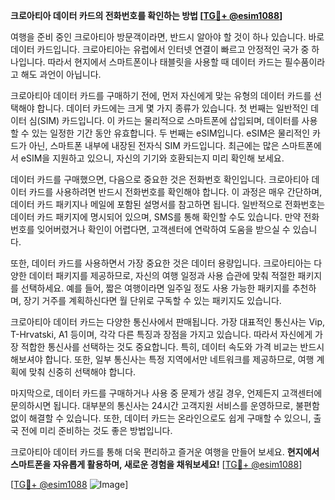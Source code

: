 **크로아티아 데이터 카드의 전화번호를 확인하는 방법 [[TG💪+ @esim1088](https://t.me/s/esim1088)]**

여행을 준비 중인 크로아티아 방문객이라면, 반드시 알아야 할 것이 하나 있습니다. 바로 데이터 카드입니다. 크로아티아는 유럽에서 인터넷 연결이 빠르고 안정적인 국가 중 하나입니다. 따라서 현지에서 스마트폰이나 태블릿을 사용할 때 데이터 카드는 필수품이라고 해도 과언이 아닙니다.

크로아티아 데이터 카드를 구매하기 전에, 먼저 자신에게 맞는 유형의 데이터 카드를 선택해야 합니다. 데이터 카드에는 크게 몇 가지 종류가 있습니다. 첫 번째는 일반적인 데이터 심(SIM) 카드입니다. 이 카드는 물리적으로 스마트폰에 삽입되며, 데이터를 사용할 수 있는 일정한 기간 동안 유효합니다. 두 번째는 eSIM입니다. eSIM은 물리적인 카드가 아닌, 스마트폰 내부에 내장된 전자식 SIM 카드입니다. 최근에는 많은 스마트폰에서 eSIM을 지원하고 있으니, 자신의 기기와 호환되는지 미리 확인해 보세요.

데이터 카드를 구매했으면, 다음으로 중요한 것은 전화번호 확인입니다. 크로아티아 데이터 카드를 사용하려면 반드시 전화번호를 확인해야 합니다. 이 과정은 매우 간단하며, 데이터 카드 패키지나 메일에 포함된 설명서를 참고하면 됩니다. 일반적으로 전화번호는 데이터 카드 패키지에 명시되어 있으며, SMS를 통해 확인할 수도 있습니다. 만약 전화번호를 잊어버렸거나 확인이 어렵다면, 고객센터에 연락하여 도움을 받으실 수 있습니다.

또한, 데이터 카드를 사용하면서 가장 중요한 것은 데이터 용량입니다. 크로아티아는 다양한 데이터 패키지를 제공하므로, 자신의 여행 일정과 사용 습관에 맞춰 적절한 패키지를 선택하세요. 예를 들어, 짧은 여행이라면 일주일 정도 사용 가능한 패키지를 추천하며, 장기 거주를 계획하신다면 월 단위로 구독할 수 있는 패키지도 있습니다.

크로아티아 데이터 카드는 다양한 통신사에서 판매됩니다. 가장 대표적인 통신사는 Vip, T-Hrvatski, A1 등이며, 각각 다른 특징과 장점을 가지고 있습니다. 따라서 자신에게 가장 적합한 통신사를 선택하는 것도 중요합니다. 특히, 데이터 속도와 가격 비교는 반드시 해보셔야 합니다. 또한, 일부 통신사는 특정 지역에서만 네트워크를 제공하므로, 여행 계획에 맞춰 신중히 선택해야 합니다.

마지막으로, 데이터 카드를 구매하거나 사용 중 문제가 생길 경우, 언제든지 고객센터에 문의하시면 됩니다. 대부분의 통신사는 24시간 고객지원 서비스를 운영하므로, 불편함 없이 해결할 수 있습니다. 또한, 데이터 카드는 온라인으로도 쉽게 구매할 수 있으니, 출국 전에 미리 준비하는 것도 좋은 방법입니다.

크로아티아 데이터 카드를 통해 더욱 편리하고 즐거운 여행을 만들어 보세요. **현지에서 스마트폰을 자유롭게 활용하며, 새로운 경험을 채워보세요!** [[TG💪+ @esim1088](https://t.me/s/esim1088)]

[[TG💪+ @esim1088](https://t.me/s/esim1088) ![Image](https://i.postimg.cc/Y0z9fWf4/image.png)]
